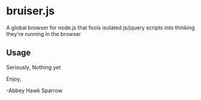 bruiser.js
==============
A global browser for node.js that fools isolated js/jquery scripts into thinking they're running in the browser

Usage
-----
Seriously, Nothing yet

Enjoy,

-Abbey Hawk Sparrow
